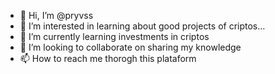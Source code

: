- 👋 Hi, I’m @pryvss
- 👀 I’m interested in learning about good projects of criptos...
- 🌱 I’m currently learning investments in criptos
- 💞️ I’m looking to collaborate on sharing my knowledge
- 📫 How to reach me thorogh this plataform

<!---
pryvss/pryvss is a ✨ special ✨ repository because its `README.md` (this file) appears on your GitHub profile.
You can click the Preview link to take a look at your changes.
--->
